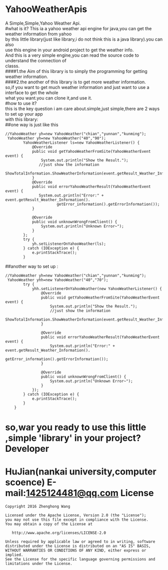 YahooWeatherApis
====================
A Simple,Simple,Yahoo Weather Api.    
#what is it?
  This ia a yahoo weather api engine for java,you can get the weather information from yahoo   
  by this little library(just like library,i do not think this is a java library).you can also    
  use this engine in your android project to get the weather info.    
  And this is a very simple engine,you can read the source code to understand the connection of   
  classs.   
####1.the Aim of this library is to simply the programming for getting weather information.   
####2.the another of this library is to get more weather information.   
  so,if you want to get much weather information and just want to use a interface to get the whole     
  what you want.you can clone it,and use it.    
#how to use it?   
  this is the key question i am care about.simple,just simple,there are 2 ways to set up your app   
  with this library:  
##one way is just like this 
```
//YahooWeather yh=new YahooWeather("chian","yunnan","kunming");
 YahooWeather yh=new YahooWeather("40","90");
        YahooWeatherListener ls=new YahooWeatherListener() {
            @Override
            public void getYahooWeatherFromSite(YahooWeatherEvent event) {
                System.out.println("Show the Result.");
               //just show the information
                ShowTotalInformation.ShowWeatherInformation(event.getResult_Weather_Information());
            }
            @Override
            public void errorYahooWeatherResult(YahooWeatherEvent event) {
               System.out.println("Error:" + event.getResult_Weather_Information().
                       getError_information().getErrorInformation());
            }

            @Override
            public void unknownWrongFromClient() {
                System.out.println("Unknown Error~");
            }
        };
        try {
            yh.setListenerOnYahooWeather(ls);
        } catch (IOException e) {
            e.printStackTrace();
        }
```
##another way to set up :
```
//YahooWeather yh=new YahooWeather("chian","yunnan","kunming");
 YahooWeather yhh=new YahooWeather("40","70");
        try {
            yhh.setListenerOnYahooWeather(new YahooWeatherListener() {
                @Override
                public void getYahooWeatherFromSite(YahooWeatherEvent event) {
                    System.out.println("Show the Result.");
                    //just show the information
                    ShowTotalInformation.ShowWeatherInformation(event.getResult_Weather_Information());
                }

                @Override
                public void errorYahooWeatherResult(YahooWeatherEvent event) {
                    System.out.println("Error:" + event.getResult_Weather_Information().
                            getError_information().getErrorInformation());
                }

                @Override
                public void unknownWrongFromClient() {
                    System.out.println("Unknown Error~");
                }
            });
        } catch (IOException e) {
            e.printStackTrace();
        }
    }
```
so,war you ready to use this little ,simple 'library' in your project?
Developer
======================
HuJian(nankai university,computer scoence) E-mail:<1425124481@qq.com>
License
==================
```
Copyright 2016 Zhenghong Wang

Licensed under the Apache License, Version 2.0 (the "License");
you may not use this file except in compliance with the License.
You may obtain a copy of the License at

   http://www.apache.org/licenses/LICENSE-2.0

Unless required by applicable law or agreed to in writing, software
distributed under the License is distributed on an "AS IS" BASIS,
WITHOUT WARRANTIES OR CONDITIONS OF ANY KIND, either express or implied.
See the License for the specific language governing permissions and
limitations under the License.
```
 
